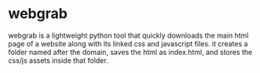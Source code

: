 # webgrab
webgrab is a lightweight python tool that quickly downloads the main html page of a website along with its linked css and javascript files. it creates a folder named after the domain, saves the html as index.html, and stores the css/js assets inside that folder.
